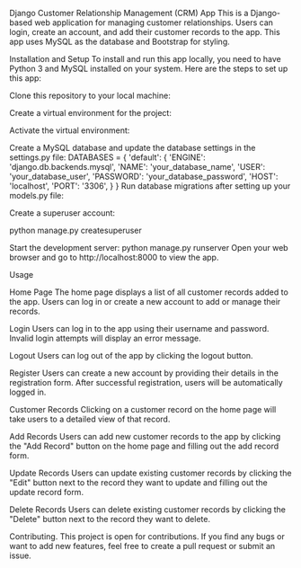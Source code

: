 Django Customer Relationship Management (CRM) App
This is a Django-based web application for managing customer relationships. Users can login, create an account, and add their customer records to the app. This app uses MySQL as the database and Bootstrap for styling.

Installation and Setup
To install and run this app locally, you need to have Python 3 and MySQL installed on your system. Here are the steps to set up this app:

Clone this repository to your local machine:

Create a virtual environment for the project:

Activate the virtual environment:

Create a MySQL database and update the database settings in the settings.py file:
DATABASES = {
    'default': {
        'ENGINE': 'django.db.backends.mysql',
        'NAME': 'your_database_name',
        'USER': 'your_database_user',
        'PASSWORD': 'your_database_password',
        'HOST': 'localhost',
        'PORT': '3306',
    }
}
Run database migrations after setting up your models.py file:

Create a superuser account:

python manage.py createsuperuser

Start the development server:
python manage.py runserver
Open your web browser and go to http://localhost:8000 to view the app.


Usage


Home Page
The home page displays a list of all customer records added to the app. Users can log in or create a new account to add or manage their records.

Login
Users can log in to the app using their username and password. Invalid login attempts will display an error message.

Logout
Users can log out of the app by clicking the logout button.

Register
Users can create a new account by providing their details in the registration form. After successful registration, users will be automatically logged in.

Customer Records
Clicking on a customer record on the home page will take users to a detailed view of that record.

Add Records
Users can add new customer records to the app by clicking the "Add Record" button on the home page and filling out the add record form.

Update Records
Users can update existing customer records by clicking the "Edit" button next to the record they want to update and filling out the update record form.

Delete Records
Users can delete existing customer records by clicking the "Delete" button next to the record they want to delete.

Contributing.
This project is open for contributions. If you find any bugs or want to add new features, feel free to create a pull request or submit an issue.
